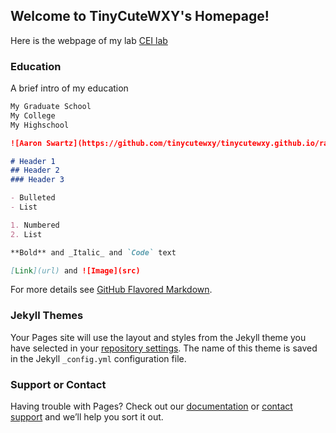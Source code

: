 ## Welcome to TinyCuteWXY's Homepage!

Here is the webpage of my lab [CEI lab](https://cei.pratt.duke.edu/)

### Education

A brief intro of my education

```markdown
My Graduate School
My College
My Highschool

![Aaron Swartz](https://github.com/tinycutewxy/tinycutewxy.github.io/raw/main/v2-26484f91153ba443777dac4eba5c3920_hd.jpg)

# Header 1
## Header 2
### Header 3

- Bulleted
- List

1. Numbered
2. List

**Bold** and _Italic_ and `Code` text

[Link](url) and ![Image](src)
```

For more details see [GitHub Flavored Markdown](https://guides.github.com/features/mastering-markdown/).

### Jekyll Themes

Your Pages site will use the layout and styles from the Jekyll theme you have selected in your [repository settings](https://github.com/tinycutewxy/tinycutewxy.github.io/settings/pages). The name of this theme is saved in the Jekyll `_config.yml` configuration file.

### Support or Contact

Having trouble with Pages? Check out our [documentation](https://docs.github.com/categories/github-pages-basics/) or [contact support](https://support.github.com/contact) and we’ll help you sort it out.
